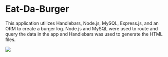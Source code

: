 # Eat-Da-Burger
This application utilizes Handlebars, Node.js, MySQL, Express.js, and an ORM to create a burger log. Node.js and MySQL were used to route and query the data in the app and Handlebars was used to generate the HTML files.

<img src="./public/assets/images/demo.gif"/>
